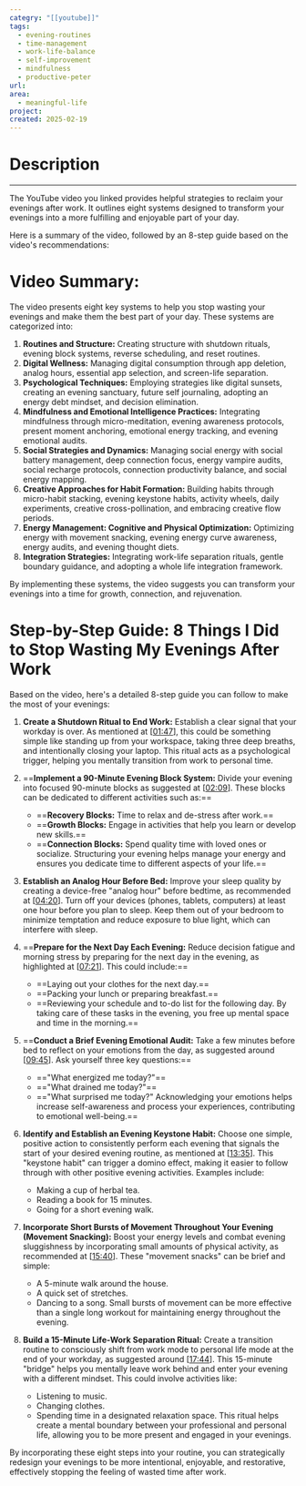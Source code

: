 ```yaml
---
categry: "[[youtube]]"
tags:
  - evening-routines
  - time-management
  - work-life-balance
  - self-improvement
  - mindfulness
  - productive-peter
url: 
area:
  - meaningful-life
project: 
created: 2025-02-19
---
```


# Description
---


The YouTube video you linked provides helpful strategies to reclaim your evenings after work. It outlines eight systems designed to transform your evenings into a more fulfilling and enjoyable part of your day.

Here is a summary of the video, followed by an 8-step guide based on the video's recommendations:

# Video Summary:

The video presents eight key systems to help you stop wasting your evenings and make them the best part of your day. These systems are categorized into:

1. **Routines and Structure:** Creating structure with shutdown rituals, evening block systems, reverse scheduling, and reset routines.
2. **Digital Wellness:** Managing digital consumption through app deletion, analog hours, essential app selection, and screen-life separation.
3. **Psychological Techniques:** Employing strategies like digital sunsets, creating an evening sanctuary, future self journaling, adopting an energy debt mindset, and decision elimination.
4. **Mindfulness and Emotional Intelligence Practices:** Integrating mindfulness through micro-meditation, evening awareness protocols, present moment anchoring, emotional energy tracking, and evening emotional audits.
5. **Social Strategies and Dynamics:** Managing social energy with social battery management, deep connection focus, energy vampire audits, social recharge protocols, connection productivity balance, and social energy mapping.
6. **Creative Approaches for Habit Formation:** Building habits through micro-habit stacking, evening keystone habits, activity wheels, daily experiments, creative cross-pollination, and embracing creative flow periods.
7. **Energy Management: Cognitive and Physical Optimization:** Optimizing energy with movement snacking, evening energy curve awareness, energy audits, and evening thought diets.
8. **Integration Strategies:** Integrating work-life separation rituals, gentle boundary guidance, and adopting a whole life integration framework.

By implementing these systems, the video suggests you can transform your evenings into a time for growth, connection, and rejuvenation.

# Step-by-Step Guide: 8 Things I Did to Stop Wasting My Evenings After Work

Based on the video, here's a detailed 8-step guide you can follow to make the most of your evenings:

1. **Create a Shutdown Ritual to End Work:** Establish a clear signal that your workday is over. As mentioned at [[01:47](http://www.youtube.com/watch?v=xtGn6s7ljHk&t=107)], this could be something simple like standing up from your workspace, taking three deep breaths, and intentionally closing your laptop. This ritual acts as a psychological trigger, helping you mentally transition from work to personal time.

2. ==**Implement a 90-Minute Evening Block System:** Divide your evening into focused 90-minute blocks as suggested at [[02:09](http://www.youtube.com/watch?v=xtGn6s7ljHk&t=129)]. These blocks can be dedicated to different activities such as:==
    - ==**Recovery Blocks:** Time to relax and de-stress after work.==
    - ==**Growth Blocks:** Engage in activities that help you learn or develop new skills.==
    - ==**Connection Blocks:** Spend quality time with loved ones or socialize. Structuring your evening helps manage your energy and ensures you dedicate time to different aspects of your life.==

3. **Establish an Analog Hour Before Bed:** Improve your sleep quality by creating a device-free "analog hour" before bedtime, as recommended at [[04:20](http://www.youtube.com/watch?v=xtGn6s7ljHk&t=260)]. Turn off your devices (phones, tablets, computers) at least one hour before you plan to sleep. Keep them out of your bedroom to minimize temptation and reduce exposure to blue light, which can interfere with sleep.
    
4. ==**Prepare for the Next Day Each Evening:** Reduce decision fatigue and morning stress by preparing for the next day in the evening, as highlighted at [[07:21](http://www.youtube.com/watch?v=xtGn6s7ljHk&t=441)]. This could include:==
    - ==Laying out your clothes for the next day.==
    - ==Packing your lunch or preparing breakfast.==
    - ==Reviewing your schedule and to-do list for the following day. By taking care of these tasks in the evening, you free up mental space and time in the morning.==

5. ==**Conduct a Brief Evening Emotional Audit:** Take a few minutes before bed to reflect on your emotions from the day, as suggested around [[09:45](http://www.youtube.com/watch?v=xtGn6s7ljHk&t=585)]. Ask yourself three key questions:==
    - =="What energized me today?"==
    - =="What drained me today?"==
    - =="What surprised me today?" Acknowledging your emotions helps increase self-awareness and process your experiences, contributing to emotional well-being.==

6. **Identify and Establish an Evening Keystone Habit:** Choose one simple, positive action to consistently perform each evening that signals the start of your desired evening routine, as mentioned at [[13:35](http://www.youtube.com/watch?v=xtGn6s7ljHk&t=815)]. This "keystone habit" can trigger a domino effect, making it easier to follow through with other positive evening activities. Examples include:
    - Making a cup of herbal tea.
    - Reading a book for 15 minutes.
    - Going for a short evening walk.

7. **Incorporate Short Bursts of Movement Throughout Your Evening (Movement Snacking):** Boost your energy levels and combat evening sluggishness by incorporating small amounts of physical activity, as recommended at [[15:40](http://www.youtube.com/watch?v=xtGn6s7ljHk&t=940)]. These "movement snacks" can be brief and simple:
    - A 5-minute walk around the house.
    - A quick set of stretches.
    - Dancing to a song. Small bursts of movement can be more effective than a single long workout for maintaining energy throughout the evening.

8. **Build a 15-Minute Life-Work Separation Ritual:** Create a transition routine to consciously shift from work mode to personal life mode at the end of your workday, as suggested around [[17:44](http://www.youtube.com/watch?v=xtGn6s7ljHk&t=1064)]. This 15-minute "bridge" helps you mentally leave work behind and enter your evening with a different mindset. This could involve activities like:
    - Listening to music.
    - Changing clothes.
    - Spending time in a designated relaxation space. This ritual helps create a mental boundary between your professional and personal life, allowing you to be more present and engaged in your evenings.

By incorporating these eight steps into your routine, you can strategically redesign your evenings to be more intentional, enjoyable, and restorative, effectively stopping the feeling of wasted time after work.